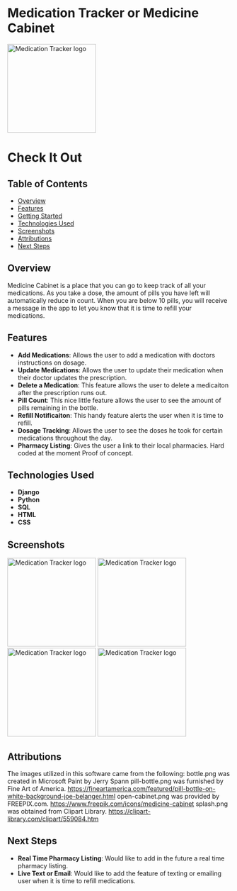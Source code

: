 # Medication Tracker or Medicine Cabinet

<img src="static/images/README-images/logo-screen.png" alt="Medication Tracker logo" width="200"/>

# Check It Out

## Table of Contents
- [Overview](#overview)
- [Features](#features)
- [Getting Started](#getting-started)
- [Technologies Used](#technologies-used)
- [Screenshots](#screenshots)
- [Attributions](#attributions)
- [Next Steps](#next-steps)

## Overview
Medicine Cabinet is a place that you can go to keep track of all your medications.  As you take a dose, the amount of pills you have left will automatically reduce in count.  When you are below 10 pills, you will receive a message in the app to let you know that it is time to refill your medications.

## Features
- **Add Medications**: Allows the user to add a medication with doctors instructions on dosage.
- **Update Medications**: Allows the user to update their medication when their doctor updates the prescription.
- **Delete a Medication**: This feature allows the user to delete a medicaiton after the prescription runs out.
- **Pill Count**: This nice little feature allows the user to see the amount of pills remaining in the bottle.
- **Refill Notificaiton**: This handy feature alerts the user when it is time to refill.
- **Dosage Tracking**: Allows the user to see the doses he took for certain medications throughout the day.
- **Pharmacy Listing**: Gives the user a link to their local pharmacies.  Hard coded at the moment Proof of concept.

## Technologies Used
- **Django**
- **Python**
- **SQL**
- **HTML**
- **CSS**

## Screenshots
<img src="static/images/README-images/my-cabinet.png" alt="Medication Tracker logo" width="200"/>
<img src="static/images/README-images/detail-screen.png" alt="Medication Tracker logo" width="200"/>
<img src="static/images/README-images/edit-screen.png" alt="Medication Tracker logo" width="200"/>
<img src="static/images/README-images/delete-screen.png" alt="Medication Tracker logo" width="200"/>

## Attributions
The images utilized in this software came from the following:
bottle.png was created in Microsoft Paint by Jerry Spann
pill-bottle.png was furnished by Fine Art of America. https://fineartamerica.com/featured/pill-bottle-on-white-background-joe-belanger.html
open-cabinet.png was provided by FREEPIX.com. https://www.freepik.com/icons/medicine-cabinet
splash.png was obtained from Clipart Library. https://clipart-library.com/clipart/559084.htm

## Next Steps
- **Real Time Pharmacy Listing**: Would like to add in the future a real time pharmacy listing.
- **Live Text or Email**: Would like to add the feature of texting or emailing user when it is time to refill medications.





